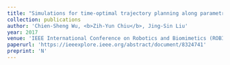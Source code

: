 ```yaml
---
title: "Simulations for time-optimal trajectory planning along parametric polynomial lane-change curves for a unicycle"
collection: publications
author: 'Chien-Sheng Wu, <b>Zih-Yun Chiu</b>, Jing-Sin Liu'
year: 2017
venue: 'IEEE International Conference on Robotics and Biomimetics (ROBIO)'
paperurl: 'https://ieeexplore.ieee.org/abstract/document/8324741'
preprint: 'N'
---
```

